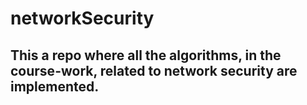 # networkSecurity

## This a repo where all the algorithms, in the course-work, related to network security are implemented. 
